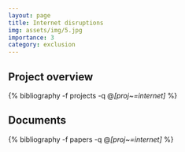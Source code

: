 ```yaml
---
layout: page
title: Internet disruptions
img: assets/img/5.jpg
importance: 3
category: exclusion 
---
```


## Project overview

<div class="publications">

  {% bibliography -f projects -q @*[proj~=internet]* %}

</div>

## Documents

<div class="publications">

  {% bibliography -f papers -q @*[proj~=internet]* %}

</div>



